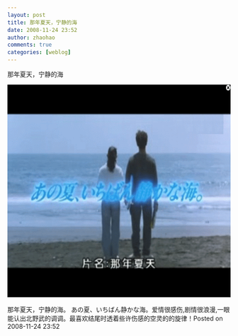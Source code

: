 ```yaml
---
layout: post
title: 那年夏天，宁静的海
date: 2008-11-24 23:52
author: zhaohao
comments: true
categories: [weblog]
---
```

那年夏天，宁静的海

<a href="/Resource/summer-785179.png"><img class="alignnone size-full wp-image-561" src="/Resource/summer-785179.png" alt="summer-785179" width="640" height="480" /></a>

<section class="post-content">那年夏天，宁静的海。 あの夏、いちばん静かな海。爱情很感伤,剧情很浪漫,一眼能认出北野武的调调。最喜欢结尾时透着些许伤感的空灵的的旋律！Posted on 2008-11-24 23:52

</section>

<footer class="post-meta"></footer>

&nbsp;
